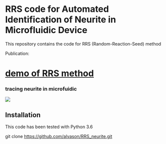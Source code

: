 # RRS code for Automated Identification of Neurite in Microfluidic Device
This repository contains the code for RRS (Random-Reaction-Seed) method

Publication: 
# [demo of RRS method](https://github.com/alvason/cd137_tissue_tracking.ipynb)

### tracing neurite in microfuidic
![](/figure/.png)

## Installation
This code has been tested with Python 3.6 

git clone https://github.com/alvason/RRS_neurite.git
